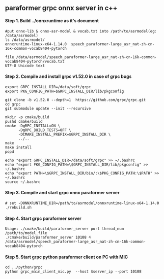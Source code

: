 ## paraformer grpc onnx server in c++


#### Step 1. Build ../onnxruntime as it's document
```
#put onnx-lib & onnx-asr-model & vocab.txt into /path/to/asrmodel(eg: /data/asrmodel)
ls /data/asrmodel/
onnxruntime-linux-x64-1.14.0  speech_paraformer-large_asr_nat-zh-cn-16k-common-vocab8404-pytorch

file /data/asrmodel/speech_paraformer-large_asr_nat-zh-cn-16k-common-vocab8404-pytorch/vocab.txt
UTF-8 Unicode text
```

#### Step 2. Compile and install grpc v1.52.0 in case of grpc bugs
```
export GRPC_INSTALL_DIR=/data/soft/grpc
export PKG_CONFIG_PATH=$GRPC_INSTALL_DIR/lib/pkgconfig

git clone -b v1.52.0 --depth=1  https://github.com/grpc/grpc.git
cd grpc
git submodule update --init --recursive

mkdir -p cmake/build
pushd cmake/build
cmake -DgRPC_INSTALL=ON \
      -DgRPC_BUILD_TESTS=OFF \
      -DCMAKE_INSTALL_PREFIX=$GRPC_INSTALL_DIR \
      ../..
make
make install
popd

echo "export GRPC_INSTALL_DIR=/data/soft/grpc" >> ~/.bashrc
echo "export PKG_CONFIG_PATH=\$GRPC_INSTALL_DIR/lib/pkgconfig" >> ~/.bashrc
echo "export PATH=\$GRPC_INSTALL_DIR/bin/:\$PKG_CONFIG_PATH:\$PATH" >> ~/.bashrc
source ~/.bashrc
```

#### Step 3. Compile and start grpc onnx paraformer server
```
# set -DONNXRUNTIME_DIR=/path/to/asrmodel/onnxruntime-linux-x64-1.14.0
./rebuild.sh
```

#### Step 4. Start grpc paraformer server
```
Usage: ./cmake/build/paraformer_server port thread_num /path/to/model_file
./cmake/build/paraformer_server 10108 4 /data/asrmodel/speech_paraformer-large_asr_nat-zh-cn-16k-common-vocab8404-pytorch
```



#### Step 5. Start grpc python paraformer client  on PC with MIC
```
cd ../python/grpc
python grpc_main_client_mic.py  --host $server_ip --port 10108
```
